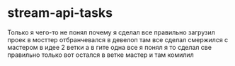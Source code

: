 # stream-api-tasks
Только я чего-то не понял почему я сделал все правильно
загрузил проек в мосттер отбранчевался в девелоп там все сделал смержился с мастером 
в идее 2 ветки а в гите одна
все я понял я то сделал све правильно только вот остался в ветке мастер и там комилил 

